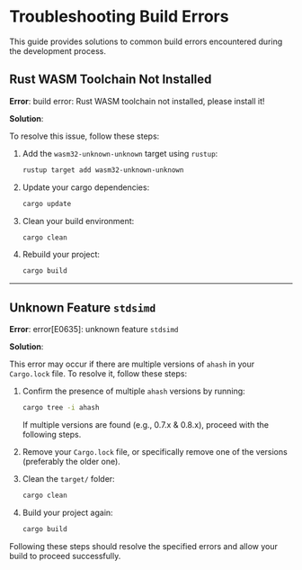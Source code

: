 # Troubleshooting Build Errors

This guide provides solutions to common build errors encountered during the development process.

## Rust WASM Toolchain Not Installed

**Error**: build error: Rust WASM toolchain not installed, please install it!

**Solution**:

To resolve this issue, follow these steps:

1. Add the `wasm32-unknown-unknown` target using `rustup`:

    ```sh
    rustup target add wasm32-unknown-unknown
    ```

2. Update your cargo dependencies:

    ```sh
    cargo update
    ```

3. Clean your build environment:

    ```sh
    cargo clean
    ```

4. Rebuild your project:

    ```sh
    cargo build
    ```

---

## Unknown Feature `stdsimd`

**Error**: error[E0635]: unknown feature `stdsimd`

**Solution**:

This error may occur if there are multiple versions of `ahash` in your `Cargo.lock` file. To resolve it, follow these steps:

1. Confirm the presence of multiple `ahash` versions by running:

    ```sh
    cargo tree -i ahash
    ```

    If multiple versions are found (e.g., 0.7.x & 0.8.x), proceed with the following steps.

2. Remove your `Cargo.lock` file, or specifically remove one of the versions (preferably the older one).

3. Clean the `target/` folder:

    ```sh
    cargo clean
    ```

4. Build your project again:

    ```sh
    cargo build
    ```

Following these steps should resolve the specified errors and allow your build to proceed successfully.
